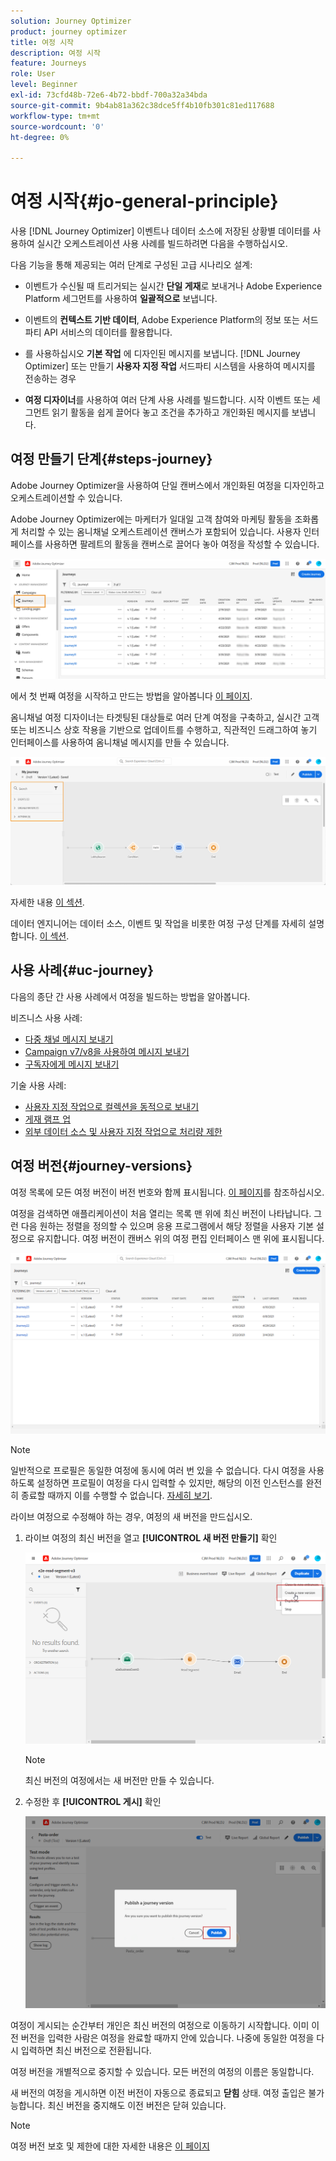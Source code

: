 ```yaml
---
solution: Journey Optimizer
product: journey optimizer
title: 여정 시작
description: 여정 시작
feature: Journeys
role: User
level: Beginner
exl-id: 73cfd48b-72e6-4b72-bbdf-700a32a34bda
source-git-commit: 9b4ab81a362c38dce5ff4b10fb301c81ed117688
workflow-type: tm+mt
source-wordcount: '0'
ht-degree: 0%

---
```



# 여정 시작{#jo-general-principle}

사용 [!DNL Journey Optimizer] 이벤트나 데이터 소스에 저장된 상황별 데이터를 사용하여 실시간 오케스트레이션 사용 사례를 빌드하려면 다음을 수행하십시오.

다음 기능을 통해 제공되는 여러 단계로 구성된 고급 시나리오 설계:

* 이벤트가 수신될 때 트리거되는 실시간 **단일 게재**&#x200B;로 보내거나 Adobe Experience Platform 세그먼트를 사용하여 **일괄적으로** 보냅니다.

* 이벤트의 **컨텍스트 기반 데이터**, Adobe Experience Platform의 정보 또는 서드파티 API 서비스의 데이터를 활용합니다.

* 를 사용하십시오 **기본 작업** 에 디자인된 메시지를 보냅니다. [!DNL Journey Optimizer] 또는 만들기 **사용자 지정 작업** 서드파티 시스템을 사용하여 메시지를 전송하는 경우

* **여정 디자이너**&#x200B;를 사용하여 여러 단계 사용 사례를 빌드합니다. 시작 이벤트 또는 세그먼트 읽기 활동을 쉽게 끌어다 놓고 조건을 추가하고 개인화된 메시지를 보냅니다.

## 여정 만들기 단계{#steps-journey}

Adobe Journey Optimizer을 사용하여 단일 캔버스에서 개인화된 여정을 디자인하고 오케스트레이션할 수 있습니다.

Adobe Journey Optimizer에는 마케터가 일대일 고객 참여와 마케팅 활동을 조화롭게 처리할 수 있는 옴니채널 오케스트레이션 캔버스가 포함되어 있습니다. 사용자 인터페이스를 사용하면 팔레트의 활동을 캔버스로 끌어다 놓아 여정을 작성할 수 있습니다.

![](assets/interface-journeys.png)

에서 첫 번째 여정을 시작하고 만드는 방법을 알아봅니다 [이 페이지](journey-gs.md).

옴니채널 여정 디자이너는 타겟팅된 대상들로 여러 단계 여정을 구축하고, 실시간 고객 또는 비즈니스 상호 작용을 기반으로 업데이트를 수행하고, 직관적인 드래그하여 놓기 인터페이스를 사용하여 옴니채널 메시지를 만들 수 있습니다.

![](assets/journey38.png)

자세한 내용 [이 섹션](using-the-journey-designer.md).

데이터 엔지니어는 데이터 소스, 이벤트 및 작업을 비롯한 여정 구성 단계를 자세히 설명합니다. [이 섹션](../configuration/about-data-sources-events-actions.md).


## 사용 사례{#uc-journey}

다음의 종단 간 사용 사례에서 여정을 빌드하는 방법을 알아봅니다.

비즈니스 사용 사례:

* [다중 채널 메시지 보내기](journeys-uc.md)
* [Campaign v7/v8을 사용하여 메시지 보내기](campaign-classic-use-case.md)
* [구독자에게 메시지 보내기](message-to-subscribers-uc.md)

기술 사용 사례:

* [사용자 지정 작업으로 컬렉션을 동적으로 보내기](collections.md)
* [게재 램프 업](ramp-up-deliveries-uc.md)
* [외부 데이터 소스 및 사용자 지정 작업으로 처리량 제한](limit-throughput.md)

## 여정 버전{#journey-versions}

여정 목록에 모든 여정 버전이 버전 번호와 함께 표시됩니다. [이 페이지](../building-journeys/using-the-journey-designer.md)를 참조하십시오.

여정을 검색하면 애플리케이션이 처음 열리는 목록 맨 위에 최신 버전이 나타납니다. 그런 다음 원하는 정렬을 정의할 수 있으며 응용 프로그램에서 해당 정렬을 사용자 기본 설정으로 유지합니다. 여정 버전이 캔버스 위의 여정 편집 인터페이스 맨 위에 표시됩니다.

![](assets/journeyversions1.png)

>[!NOTE]
>
>일반적으로 프로필은 동일한 여정에 동시에 여러 번 있을 수 없습니다. 다시 여정을 사용하도록 설정하면 프로필이 여정을 다시 입력할 수 있지만, 해당의 이전 인스턴스를 완전히 종료할 때까지 이를 수행할 수 없습니다. [자세히 보기](end-journey.md).

라이브 여정으로 수정해야 하는 경우, 여정의 새 버전을 만드십시오.

1. 라이브 여정의 최신 버전을 열고 **[!UICONTROL 새 버전 만들기]** 확인

   ![](assets/journeyversions2.png)

   >[!NOTE]
   >
   >최신 버전의 여정에서는 새 버전만 만들 수 있습니다.

1. 수정한 후 **[!UICONTROL 게시]** 확인

   ![](assets/journeyversions3.png)

여정이 게시되는 순간부터 개인은 최신 버전의 여정으로 이동하기 시작합니다. 이미 이전 버전을 입력한 사람은 여정을 완료할 때까지 안에 있습니다. 나중에 동일한 여정을 다시 입력하면 최신 버전으로 전환됩니다.

여정 버전을 개별적으로 중지할 수 있습니다. 모든 버전의 여정의 이름은 동일합니다.

새 버전의 여정을 게시하면 이전 버전이 자동으로 종료되고 **닫힘** 상태. 여정 출입은 불가능합니다. 최신 버전을 중지해도 이전 버전은 닫혀 있습니다.

>[!NOTE]
>
>여정 버전 보호 및 제한에 대한 자세한 내용은 [이 페이지](../start/guardrails.md#journey-versions-limitations)